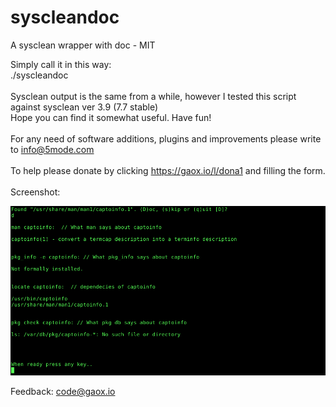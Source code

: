 # syscleandoc
A sysclean wrapper with doc - MIT

Simply call it in this way:  
./syscleandoc  
<br>
Sysclean output is the same from a while, however I tested this script against sysclean ver 3.9 (7.7 stable)
<br>
Hope you can find it somewhat useful. Have fun!  
<br>
For any need of software additions, plugins and improvements please write to <a href="mailto:info@5mode.com">info@5mode.com</a>    
<br>
To help please donate by clicking <a href="https://gaox.io/l/dona1">https://gaox.io/l/dona1</a> and filling the form.   
<br>
Screenshot:  

<img src="screenshot1.png">

Feedback: <a href="mailto:code@gaox.io">code@gaox.io</a>
